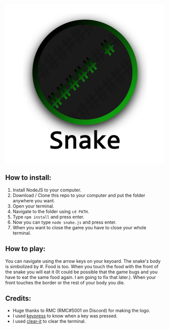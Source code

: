 ![Snake Logo](https://raw.githubusercontent.com/error2507/snake-in-commandline/master/Snake.png)

## How to install:
1. Install NodeJS to your computer.
2. Download / Clone this repo to your computer and put the folder anywhere you want.
3. Open your terminal.
4. Navigate to the folder using `cd PATH`.
5. Type `npm install` and press enter.
6. Now you can type `node snake.js` and press enter.
7. When you want to close the game you have to close your whole terminal.

## How to play:
You can navigate using the arrow keys on your keyoard. The snake's body is simbolized by #. Food is too. When you touch the food with the front of the snake you will eat it (It could be possible that the game bugs and you have to eat the same food again. I am going to fix that later.). When your front touches the border or the rest of your body you die.

## Credits:
- Huge thanks to RMC (RMC#5001 on Discord) for making the logo.
- I used [keypress](https://www.npmjs.com/package/keypress) to know when a key was pressed.
- I used [clear-it](https://www.npmjs.com/package/clear-it) to clear the terminal.
